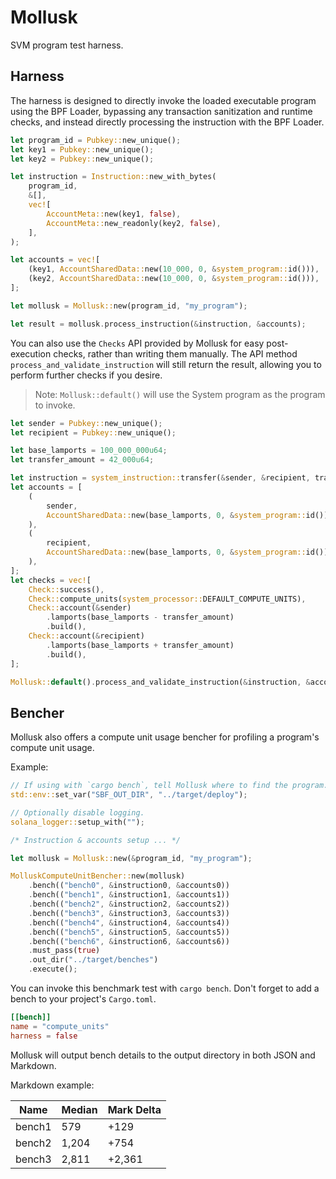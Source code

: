 # Mollusk

SVM program test harness.

## Harness

The harness is designed to directly invoke the loaded executable program using
the BPF Loader, bypassing any transaction sanitization and runtime checks, and
instead directly processing the instruction with the BPF Loader.

```rust
let program_id = Pubkey::new_unique();
let key1 = Pubkey::new_unique();
let key2 = Pubkey::new_unique();

let instruction = Instruction::new_with_bytes(
    program_id,
    &[],
    vec![
        AccountMeta::new(key1, false),
        AccountMeta::new_readonly(key2, false),
    ],
);

let accounts = vec![
    (key1, AccountSharedData::new(10_000, 0, &system_program::id())),
    (key2, AccountSharedData::new(10_000, 0, &system_program::id())),
];

let mollusk = Mollusk::new(program_id, "my_program");

let result = mollusk.process_instruction(&instruction, &accounts);
```

You can also use the `Checks` API provided by Mollusk for easy post-execution
checks, rather than writing them manually. The API method
`process_and_validate_instruction` will still return the result, allowing you
to perform further checks if you desire.

> Note: `Mollusk::default()` will use the System program as the program to
> invoke.

```rust
let sender = Pubkey::new_unique();
let recipient = Pubkey::new_unique();

let base_lamports = 100_000_000u64;
let transfer_amount = 42_000u64;

let instruction = system_instruction::transfer(&sender, &recipient, transfer_amount);
let accounts = [
    (
        sender,
        AccountSharedData::new(base_lamports, 0, &system_program::id()),
    ),
    (
        recipient,
        AccountSharedData::new(base_lamports, 0, &system_program::id()),
    ),
];
let checks = vec![
    Check::success(),
    Check::compute_units(system_processor::DEFAULT_COMPUTE_UNITS),
    Check::account(&sender)
        .lamports(base_lamports - transfer_amount)
        .build(),
    Check::account(&recipient)
        .lamports(base_lamports + transfer_amount)
        .build(),
];

Mollusk::default().process_and_validate_instruction(&instruction, &accounts, &checks);
```

## Bencher

Mollusk also offers a compute unit usage bencher for profiling a program's
compute unit usage.

Example:

```rust
// If using with `cargo bench`, tell Mollusk where to find the program.
std::env::set_var("SBF_OUT_DIR", "../target/deploy");

// Optionally disable logging.
solana_logger::setup_with("");

/* Instruction & accounts setup ... */

let mollusk = Mollusk::new(&program_id, "my_program");

MolluskComputeUnitBencher::new(mollusk)
    .bench(("bench0", &instruction0, &accounts0))
    .bench(("bench1", &instruction1, &accounts1))
    .bench(("bench2", &instruction2, &accounts2))
    .bench(("bench3", &instruction3, &accounts3))
    .bench(("bench4", &instruction4, &accounts4))
    .bench(("bench5", &instruction5, &accounts5))
    .bench(("bench6", &instruction6, &accounts6))
    .must_pass(true)
    .out_dir("../target/benches")
    .execute();
```

You can invoke this benchmark test with `cargo bench`. Don't forget to add a
bench to your project's `Cargo.toml`.

```toml
[[bench]]
name = "compute_units"
harness = false
```

Mollusk will output bench details to the output directory in both JSON and
Markdown.

Markdown example:

| Name | Median | Mark Delta |
|------|--------|------------|
| bench1 | 579 | +129 |
| bench2 | 1,204 | +754 |
| bench3 | 2,811 | +2,361 |
